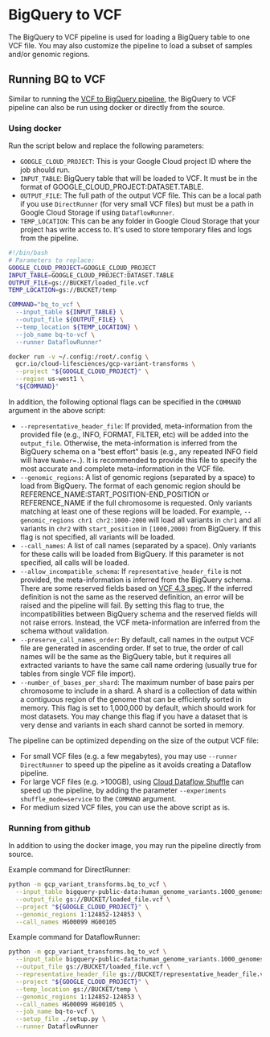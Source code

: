 # BigQuery to VCF

The BigQuery to VCF pipeline is used for loading a BigQuery table to one VCF
file. You may also customize the pipeline to load a subset of samples and/or
genomic regions.

## Running BQ to VCF

Similar to running the
[VCF to BigQuery pipeline](/README.md/#loading-vcf-files-to-bigquery), the
BigQuery to VCF pipeline can also be run using docker or directly from the
source.

### Using docker

Run the script below and replace the following parameters:

* `GOOGLE_CLOUD_PROJECT`: This is your Google Cloud project ID where the job
  should run.
* `INPUT_TABLE`: BigQuery table that will be loaded to VCF. It must be in the
  format of GOOGLE_CLOUD_PROJECT:DATASET.TABLE.
* `OUTPUT_FILE`: The full path of the output VCF file. This can be a local path
  if you use `DirectRunner` (for very small VCF files) but must be a path in
  Google Cloud Storage if using `DataflowRunner`.
* `TEMP_LOCATION`: This can be any folder in Google Cloud Storage that your
  project has write access to. It's used to store temporary files and logs
  from the pipeline.

```bash
#!/bin/bash
# Parameters to replace:
GOOGLE_CLOUD_PROJECT=GOOGLE_CLOUD_PROJECT
INPUT_TABLE=GOOGLE_CLOUD_PROJECT:DATASET.TABLE
OUTPUT_FILE=gs://BUCKET/loaded_file.vcf
TEMP_LOCATION=gs://BUCKET/temp

COMMAND="bq_to_vcf \
  --input_table ${INPUT_TABLE} \
  --output_file ${OUTPUT_FILE} \
  --temp_location ${TEMP_LOCATION} \
  --job_name bq-to-vcf \
  --runner DataflowRunner"

docker run -v ~/.config:/root/.config \
  gcr.io/cloud-lifesciences/gcp-variant-transforms \
  --project "${GOOGLE_CLOUD_PROJECT}" \
  --region us-west1 \
  "${COMMAND}"
```

In addition, the following optional flags can be specified in the `COMMAND`
argument in the above script:
* `--representative_header_file`: If provided, meta-information from the
  provided file (e.g., INFO, FORMAT, FILTER, etc) will be added into the
  `output_file`. Otherwise, the meta-information is inferred from the BigQuery
  schema on a "best effort" basis (e.g., any repeated INFO field will have
  `Number=.`). It is recommended to provide this file to specify the most
  accurate and complete meta-information in the VCF file.
* `--genomic_regions`: A list of genomic regions (separated by a space) to load
  from BigQuery. The format of each genomic region should be
  REFERENCE_NAME:START_POSITION-END_POSITION or REFERENCE_NAME if the full
  chromosome is requested. Only variants matching at least one of these regions
  will be loaded. For example, `--genomic_regions chr1 chr2:1000-2000` will load
  all variants in `chr1` and all variants in `chr2` with `start_position` in
  `[1000,2000)` from BigQuery. If this flag is not specified, all variants will
  be loaded.
* `--call_names`: A list of call names (separated by a space). Only variants for
  these calls will be loaded from BigQuery. If this parameter is not specified,
  all calls will be loaded.
* `--allow_incompatible_schema`: If `representative_header_file` is not
  provided, the meta-information is inferred from the BigQuery schema. There are
  some reserved fields based on
  [VCF 4.3 spec](http://samtools.github.io/hts-specs/VCFv4.3.pdf). If the
  inferred definition is not the same as the reserved definition, an error will
  be raised and the pipeline will fail. By setting this flag to true, the
  incompatibilities between BigQuery schema and the reserved fields will not
  raise errors. Instead, the VCF meta-information are inferred from the schema
  without validation.
* `--preserve_call_names_order`: By default, call names in the output VCF file
  are generated in ascending order. If set to true, the order of call names will
  be the same as the BigQuery table, but it requires all extracted variants to
  have the same call name ordering (usually true for tables from single VCF file
  import).
* `--number_of_bases_per_shard`: The maximum number of base pairs per
  chromosome to include in a shard. A shard is a collection of data within a
  contiguous region of the genome that can be efficiently sorted in memory.
  This flag is set to 1,000,000 by default, which should work for most datasets.
  You may change this flag if you have a dataset that is very dense and variants
  in each shard cannot be sorted in memory.

The pipeline can be optimized depending on the size of the output VCF file:
* For small VCF files (e.g. a few megabytes), you may use
  `--runner DirectRunner` to speed up the pipeline as it avoids creating a
  Dataflow pipeline.
* For large VCF files (e.g. >100GB), using
  [Cloud Dataflow Shuffle](https://cloud.google.com/dataflow/service/dataflow-service-desc#cloud-dataflow-shuffle)
  can speed up the pipeline, by adding the parameter
  `--experiments shuffle_mode=service` to the `COMMAND` argument.
* For medium sized VCF files, you can use the above script as is.

### Running from github

In addition to using the docker image, you may run the pipeline directly from
source.

Example command for DirectRunner:

```bash
python -m gcp_variant_transforms.bq_to_vcf \
  --input_table bigquery-public-data:human_genome_variants.1000_genomes_phase_3_variants_20150220 \
  --output_file gs://BUCKET/loaded_file.vcf \
  --project "${GOOGLE_CLOUD_PROJECT}" \
  --genomic_regions 1:124852-124853 \
  --call_names HG00099 HG00105
```

Example command for DataflowRunner:

```bash
python -m gcp_variant_transforms.bq_to_vcf \
  --input_table bigquery-public-data:human_genome_variants.1000_genomes_phase_3_variants_20150220 \
  --output_file gs://BUCKET/loaded_file.vcf \
  --representative_header_file gs://BUCKET/representative_header_file.vcf \
  --project "${GOOGLE_CLOUD_PROJECT}" \
  --temp_location gs://BUCKET/temp \
  --genomic_regions 1:124852-124853 \
  --call_names HG00099 HG00105 \
  --job_name bq-to-vcf \
  --setup_file ./setup.py \
  --runner DataflowRunner
```
